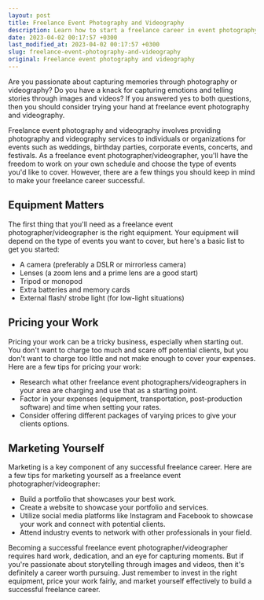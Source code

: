 ```yaml
---
layout: post
title: Freelance Event Photography and Videography
description: Learn how to start a freelance career in event photography and videography, including tips on equipment, pricing, and marketing yourself to potential clients.
date: 2023-04-02 00:17:57 +0300
last_modified_at: 2023-04-02 00:17:57 +0300
slug: freelance-event-photography-and-videography
original: Freelance event photography and videography
---
```

Are you passionate about capturing memories through photography or videography? Do you have a knack for capturing emotions and telling stories through images and videos? If you answered yes to both questions, then you should consider trying your hand at freelance event photography and videography.

Freelance event photography and videography involves providing photography and videography services to individuals or organizations for events such as weddings, birthday parties, corporate events, concerts, and festivals. As a freelance event photographer/videographer, you'll have the freedom to work on your own schedule and choose the type of events you'd like to cover. However, there are a few things you should keep in mind to make your freelance career successful.

## Equipment Matters

The first thing that you'll need as a freelance event photographer/videographer is the right equipment. Your equipment will depend on the type of events you want to cover, but here's a basic list to get you started:

- A camera (preferably a DSLR or mirrorless camera)
- Lenses (a zoom lens and a prime lens are a good start)
- Tripod or monopod
- Extra batteries and memory cards
- External flash/ strobe light (for low-light situations)

## Pricing your Work

Pricing your work can be a tricky business, especially when starting out. You don't want to charge too much and scare off potential clients, but you don't want to charge too little and not make enough to cover your expenses. Here are a few tips for pricing your work:

- Research what other freelance event photographers/videographers in your area are charging and use that as a starting point.
- Factor in your expenses (equipment, transportation, post-production software) and time when setting your rates.
- Consider offering different packages of varying prices to give your clients options.

## Marketing Yourself

Marketing is a key component of any successful freelance career. Here are a few tips for marketing yourself as a freelance event photographer/videographer:

- Build a portfolio that showcases your best work.
- Create a website to showcase your portfolio and services.
- Utilize social media platforms like Instagram and Facebook to showcase your work and connect with potential clients.
- Attend industry events to network with other professionals in your field.

Becoming a successful freelance event photographer/videographer requires hard work, dedication, and an eye for capturing moments. But if you're passionate about storytelling through images and videos, then it's definitely a career worth pursuing. Just remember to invest in the right equipment, price your work fairly, and market yourself effectively to build a successful freelance career.